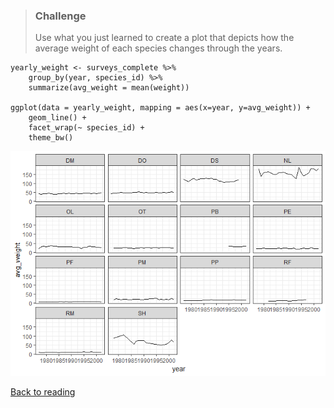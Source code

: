 > ### Challenge
>
> Use what you just learned to create a plot that depicts how the
> average weight of each species changes through the years.

``` {.r}
yearly_weight <- surveys_complete %>%
    group_by(year, species_id) %>%
    summarize(avg_weight = mean(weight))

ggplot(data = yearly_weight, mapping = aes(x=year, y=avg_weight)) +
    geom_line() +
    facet_wrap(~ species_id) +
    theme_bw()
```

![figure](R04C3_files/figure-markdown/average-weight-time-series-1.png)

[Back to reading](../../R-04-visualization-ggplot2)
